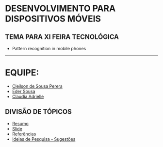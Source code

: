 # DESENVOLVIMENTO PARA DISPOSITIVOS MÓVEIS

## TEMA PARA XI FEIRA TECNOLÓGICA 

- Pattern recognition in mobile phones

---

# EQUIPE:

- [Cleilson de Sousa Perera]()
- [Eder Sousa]()
- [Claudia Adrielle]()

## DIVISÃO DE TÓPICOS

- [Resumo](resumo/README.md)
- [Slide](slide/README.md)
- [Referências](referencia/README.md)
- [Ideias de Pesquisa - Sugestões](ideias_de_pesquisa/README.md)
